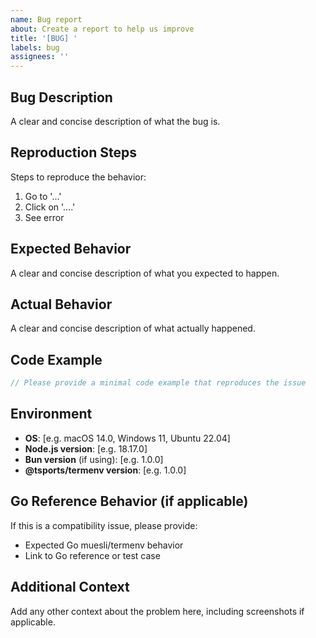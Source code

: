 ```yaml
---
name: Bug report
about: Create a report to help us improve
title: '[BUG] '
labels: bug
assignees: ''
---
```


## Bug Description

A clear and concise description of what the bug is.

## Reproduction Steps

Steps to reproduce the behavior:

1. Go to '...'
2. Click on '....'
3. See error

## Expected Behavior

A clear and concise description of what you expected to happen.

## Actual Behavior

A clear and concise description of what actually happened.

## Code Example

```typescript
// Please provide a minimal code example that reproduces the issue
```

## Environment

- **OS**: [e.g. macOS 14.0, Windows 11, Ubuntu 22.04]
- **Node.js version**: [e.g. 18.17.0]
- **Bun version** (if using): [e.g. 1.0.0]
- **@tsports/termenv version**: [e.g. 1.0.0]

## Go Reference Behavior (if applicable)

If this is a compatibility issue, please provide:

- Expected Go muesli/termenv behavior
- Link to Go reference or test case

## Additional Context

Add any other context about the problem here, including screenshots if applicable.
